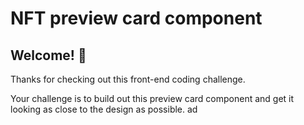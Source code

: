# NFT preview card component

## Welcome! 👋

Thanks for checking out this front-end coding challenge.

Your challenge is to build out this preview card component and get it looking as close to the design as possible.
ad
